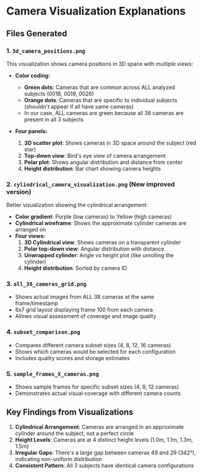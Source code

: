 # Camera Visualization Explanations

## Files Generated

### 1. `3d_camera_positions.png`
This visualization shows camera positions in 3D space with multiple views:

- **Color coding:**
  - **Green dots**: Cameras that are common across ALL analyzed subjects (0018, 0019, 0026)
  - **Orange dots**: Cameras that are specific to individual subjects (shouldn't appear if all have same cameras)
  - In our case, ALL cameras are green because all 38 cameras are present in all 3 subjects

- **Four panels:**
  1. **3D scatter plot**: Shows cameras in 3D space around the subject (red star)
  2. **Top-down view**: Bird's eye view of camera arrangement
  3. **Polar plot**: Shows angular distribution and distance from center
  4. **Height distribution**: Bar chart showing camera heights

### 2. `cylindrical_camera_visualization.png` (New improved version)
Better visualization showing the cylindrical arrangement:

- **Color gradient**: Purple (low cameras) to Yellow (high cameras)
- **Cylindrical wireframe**: Shows the approximate cylinder cameras are arranged on
- **Four views:**
  1. **3D Cylindrical view**: Shows cameras on a transparent cylinder
  2. **Polar top-down view**: Angular distribution with distance
  3. **Unwrapped cylinder**: Angle vs height plot (like unrolling the cylinder)
  4. **Height distribution**: Sorted by camera ID

### 3. `all_38_cameras_grid.png`
- Shows actual images from ALL 38 cameras at the same frame/timestamp
- 6x7 grid layout displaying frame 100 from each camera
- Allows visual assessment of coverage and image quality

### 4. `subset_comparison.png`
- Compares different camera subset sizes (4, 8, 12, 16 cameras)
- Shows which cameras would be selected for each configuration
- Includes quality scores and storage estimates

### 5. `sample_frames_X_cameras.png`
- Shows sample frames for specific subset sizes (4, 8, 12 cameras)
- Demonstrates actual visual coverage with different camera counts

## Key Findings from Visualizations

1. **Cylindrical Arrangement**: Cameras are arranged in an approximate cylinder around the subject, not a perfect circle
2. **Height Levels**: Cameras are at 4 distinct height levels (1.0m, 1.1m, 1.3m, 1.5m)
3. **Irregular Gaps**: There's a large gap between cameras 49 and 29 (342°), indicating non-uniform distribution
4. **Consistent Pattern**: All 3 subjects have identical camera configurations
